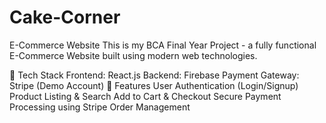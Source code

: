 # Cake-Corner

E-Commerce Website
This is my BCA Final Year Project - a fully functional E-Commerce Website built using modern web technologies.

🚀 Tech Stack
Frontend: React.js
Backend: Firebase
Payment Gateway: Stripe (Demo Account)
📌 Features
User Authentication (Login/Signup)
Product Listing & Search
Add to Cart & Checkout
Secure Payment Processing using Stripe
Order Management
